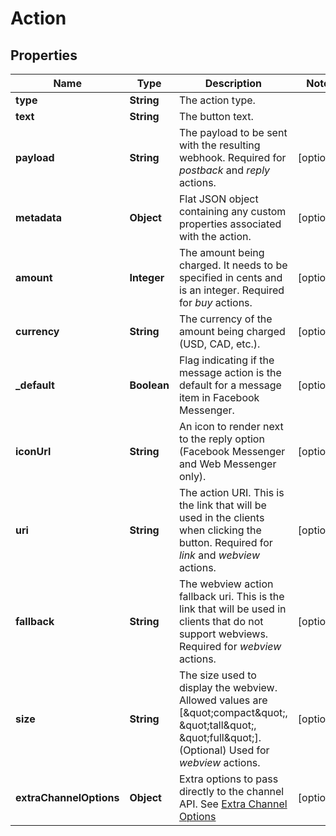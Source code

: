 
# Action

## Properties
Name | Type | Description | Notes
------------ | ------------- | ------------- | -------------
**type** | **String** | The action type. | 
**text** | **String** | The button text. | 
**payload** | **String** | The payload to be sent with the resulting webhook. Required for *postback* and *reply* actions.  |  [optional]
**metadata** | **Object** | Flat JSON object containing any custom properties associated with the action. |  [optional]
**amount** | **Integer** | The amount being charged. It needs to be specified in cents and is an integer. Required for *buy* actions.  |  [optional]
**currency** | **String** | The currency of the amount being charged (USD, CAD, etc.). |  [optional]
**_default** | **Boolean** | Flag indicating if the message action is the default for a message item in Facebook Messenger. |  [optional]
**iconUrl** | **String** | An icon to render next to the reply option (Facebook Messenger and Web Messenger only). |  [optional]
**uri** | **String** | The action URI. This is the link that will be used in the clients when clicking the button. Required for *link* and *webview* actions.  |  [optional]
**fallback** | **String** | The webview action fallback uri. This is the link that will be used in clients that do not support webviews. Required for *webview* actions.  |  [optional]
**size** | **String** | The size used to display the webview. Allowed values are [\&quot;compact\&quot;, \&quot;tall\&quot;, \&quot;full\&quot;]. (Optional) Used for *webview* actions.  |  [optional]
**extraChannelOptions** | **Object** | Extra options to pass directly to the channel API. See [Extra Channel Options](https://docs.smooch.io/rest#extra-channel-options-schema) |  [optional]



